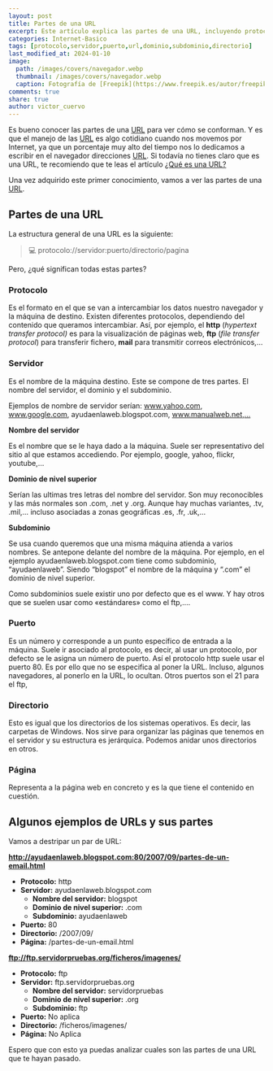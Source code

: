 ```yaml
---
layout: post
title: Partes de una URL
excerpt: Este artículo explica las partes de una URL, incluyendo protocolo, servidor, puerto, directorio y página, para entender su estructura.
categories: Internet-Basico
tags: [protocolo,servidor,puerto,url,dominio,subdominio,directorio]
last_modified_at: 2024-01-10
image:
  path: /images/covers/navegador.webp
  thumbnail: /images/covers/navegador.webp
  caption: Fotografía de [Freepik](https://www.freepik.es/autor/freepik)
comments: true
share: true
author: victor_cuervo
---
```


Es bueno conocer las partes de una [URL](https://www.ayudaenlaweb.com/internet-basico/que-es-la-url/) para ver cómo se conforman. Y es que el manejo de las [URL](https://www.ayudaenlaweb.com/internet-basico/que-es-la-url/) es algo cotidiano cuando nos movemos por Internet, ya que un porcentaje muy alto del tiempo nos lo dedicamos a escribir en el navegador direcciones [URL](https://www.ayudaenlaweb.com/internet-basico/que-es-la-url/). Si todavía no tienes claro que es una URL, te recomiendo que te leas el artículo [¿Qué es una URL?](https://www.ayudaenlaweb.com/internet-basico/que-es-la-url/)


Una vez adquirido este primer conocimiento, vamos a ver las partes de una [URL](https://www.ayudaenlaweb.com/internet-basico/que-es-la-url/).


## Partes de una URL


La estructura general de una URL es la siguiente:


> 💻 protocolo://servidor:puerto/directorio/pagina


Pero, ¿qué significan todas estas partes?


### Protocolo


Es el formato en el que se van a intercambiar los datos nuestro navegador y la máquina de destino. Existen diferentes protocolos, dependiendo del contenido que queramos intercambiar. Así, por ejemplo, el **http** (_hypertext transfer protocol)_ es para la visualización de páginas web, **ftp** (_file transfer protocol_) para transferir fichero, **mail** para transmitir correos electrónicos,…


### **Servidor**


Es el nombre de la máquina destino. Este se compone de tres partes. El nombre del servidor, el dominio y el subdominio.


Ejemplos de nombre de servidor serían: www.yahoo.com, www.google.com, ayudaenlaweb.blogspot.com, www.manualweb.net,…


**Nombre del servidor**


Es el nombre que se le haya dado a la máquina. Suele ser representativo del sitio al que estamos accediendo. Por ejemplo, google, yahoo, flickr, youtube,…


**Dominio de nivel superior**


Serían las ultimas tres letras del nombre del servidor. Son muy reconocibles y las más normales son .com, .net y .org. Aunque hay muchas variantes, .tv, .mil,… incluso asociadas a zonas geográficas .es, .fr, .uk,…


**Subdominio**


Se usa cuando queremos que una misma máquina atienda a varios nombres. Se antepone delante del nombre de la máquina. Por ejemplo, en el ejemplo ayudaenlaweb.blogspot.com tiene como subdominio, “ayudaenlaweb”. Siendo “blogspot” el nombre de la máquina y “.com” el dominio de nivel superior.


Como subdominios suele existir uno por defecto que es el www. Y hay otros que se suelen usar como «estándares» como el ftp,….


### **Puerto**


Es un número y corresponde a un punto específico de entrada a la máquina. Suele ir asociado al protocolo, es decir, al usar un protocolo, por defecto se le asigna un número de puerto. Así el protocolo http suele usar el puerto 80. Es por ello que no se especifica al poner la URL. Incluso, algunos navegadores, al ponerlo en la URL, lo ocultan. Otros puertos son el 21 para el ftp,


### **Directorio**


Esto es igual que los directorios de los sistemas operativos. Es decir, las carpetas de Windows. Nos sirve para organizar las páginas que tenemos en el servidor y su estructura es jerárquica. Podemos anidar unos directorios en otros.


### **Página**


Representa a la página web en concreto y es la que tiene el contenido en cuestión.


## Algunos ejemplos de URLs y sus partes


Vamos a destripar un par de URL:


**http://ayudaenlaweb.blogspot.com:80/2007/09/partes-de-un-email.html**

- **Protocolo:** http
- **Servidor:** ayudaenlaweb.blogspot.com
	- **Nombre del servidor:** blogspot
	- **Dominio de nivel superior:** .com
	- **Subdominio:** ayudaenlaweb
- **Puerto:** 80
- **Directorio:** /2007/09/
- **Página:** /partes-de-un-email.html

**ftp://ftp.servidorpruebas.org/ficheros/imagenes/**

- **Protocolo:** ftp
- **Servidor:** ftp.servidorpruebas.org
	- **Nombre del servidor:** servidorpruebas
	- **Dominio de nivel superior:** .org
	- **Subdominio:** ftp
- **Puerto:** No aplica
- **Directorio:** /ficheros/imagenes/
- **Página:** No Aplica

Espero que con esto ya puedas analizar cuales son las partes de una URL que te hayan pasado.

